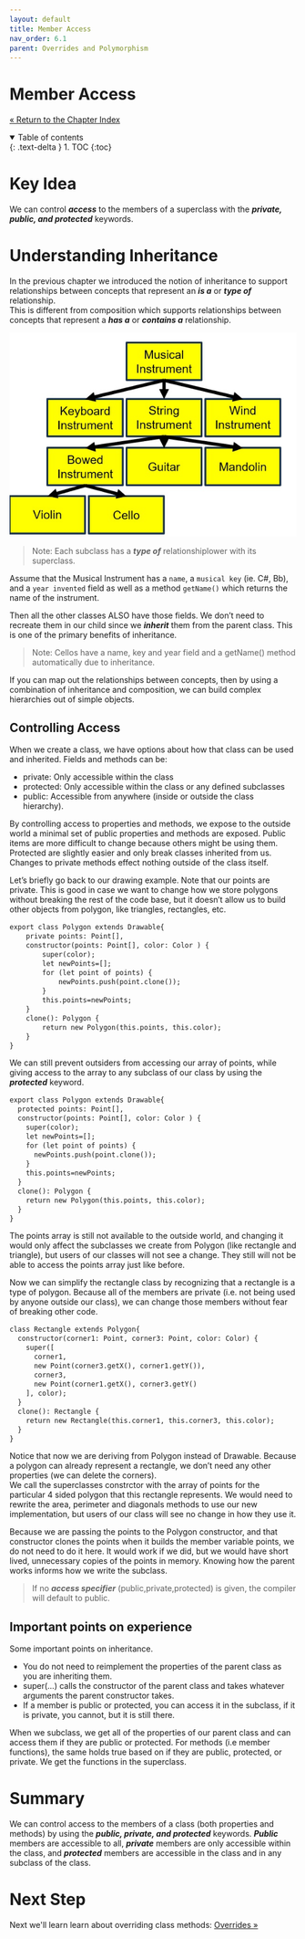 ```yaml
---
layout: default
title: Member Access
nav_order: 6.1
parent: Overrides and Polymorphism
---
```


# Member Access
[&laquo; Return to the Chapter Index](index.md)

<details open markdown="block">
  <summary>
    Table of contents
  </summary>
  {: .text-delta }
1. TOC
{:toc}
</details>

# Key Idea
We can control ***access*** to the members of a superclass with the ***private, public, and protected*** keywords.  

# Understanding Inheritance
In the previous chapter we introduced the notion of inheritance to support relationships between concepts that represent an ***is a*** or ***type of*** relationship.  
This is different from composition which supports relationships between concepts that represent a ***has a*** or ***contains a*** relationship.

![](../../assets/images/member_access_1.jpg)

>Note: Each subclass has a ***type of*** relationshiplower with its superclass.

Assume that the Musical Instrument has a ```name```, a ```musical key``` (ie. C#, Bb), and a ```year invented``` field as well as a method ```getName()``` which returns the name of the instrument.

Then all the other classes ALSO have those fields.  We don’t need to recreate them in our child since we ***inherit*** them from the parent class.  This is one of the primary benefits of inheritance.

> Note: Cellos have a name, key and year field and a getName() method automatically due to inheritance.

If you can map out the relationships between concepts, then by using a combination of inheritance and composition, we can build complex hierarchies out of simple objects.

## Controlling Access
When we create a class, we have options about how that class can be used and inherited.
Fields and methods can be:
* private: Only accessible within the class
* protected: Only accessible within the class or any defined subclasses
* public: Accessible from anywhere (inside or outside the class hierarchy).

By controlling access to properties and methods, we expose to the outside world a minimal set of public properties and methods are exposed.  Public items are more difficult to change because others might be using them.  Protected are slightly easier and only break classes inherited from us. Changes to private methods effect nothing outside of the class itself.

Let’s briefly go back to our drawing example.
Note that our points are private.  This is good in case we want to change how we store polygons without breaking the rest of the code base, but it doesn’t allow us to build other objects from polygon, like triangles, rectangles, etc.
```
export class Polygon extends Drawable{
    private points: Point[],
    constructor(points: Point[], color: Color ) {
        super(color);
        let newPoints=[];
        for (let point of points) {
            newPoints.push(point.clone());
        }
        this.points=newPoints;
    }
    clone(): Polygon {
        return new Polygon(this.points, this.color);
    }
}
```

We can still prevent outsiders from accessing our array of points, while giving access to the array to any subclass of our class by using the ***protected*** keyword.

```
export class Polygon extends Drawable{
  protected points: Point[],
  constructor(points: Point[], color: Color ) {
    super(color);
    let newPoints=[];
    for (let point of points) {
      newPoints.push(point.clone());
    }
    this.points=newPoints;
  }
  clone(): Polygon {
    return new Polygon(this.points, this.color);
  }
}
```

The points array is still not available to the outside world, and changing it would only affect the subclasses we create from Polygon (like rectangle and triangle), but users of our classes will not see a change.  They still will not be able to access the points array just like before.

Now we can simplify the rectangle class by recognizing that a rectangle is a type of polygon.  Because all of the members are private (i.e. not being used by anyone outside our class), we can change those members without fear of breaking other code.

```
class Rectangle extends Polygon{
  constructor(corner1: Point, corner3: Point, color: Color) {
    super([
      corner1,
      new Point(corner3.getX(), corner1.getY()),
      corner3,
      new Point(corner1.getX(), corner3.getY()
    ], color);
  }
  clone(): Rectangle {
    return new Rectangle(this.corner1, this.corner3, this.color);
  }
}
```

Notice that now we are deriving from Polygon instead of Drawable.  Because a polygon can already represent a rectangle, we don’t need any other properties (we can delete the corners).  
We call the superclasses constrctor with the array of points for the particular 4 sided polygon that this rectangle represents.
We would need to rewrite the area, perimeter and diagonals methods to use our new implementation, but users of our class will see no change in how they use it.

Because we are passing the points to the Polygon constructor, and that constructor clones the points when it builds the member variable points, we do not need to do it here.  It would work if we did, but we would have short lived, unnecessary copies of the points in memory.
Knowing how the parent works informs how we write the subclass.

> If no ***access specifier*** (public,private,protected) is given, the compiler will default to public.

## Important points on experience
Some important points on inheritance.
* You do not need to reimplement the properties of the parent class as you are inheriting them.
* super(…) calls the constructor of the parent class and takes whatever arguments the parent constructor takes.
* If a member is public or protected, you can access it in the subclass, if it is private, you cannot, but it is still there.

When we subclass, we get all of the properties of our parent class and can access them if they are public or protected.
For methods (i.e member functions), the same holds true based on if they are public, protected, or private.  We get the functions in the superclass.

# Summary

We can control access to the members of a class (both properties and methods) by using the ***public, private, and protected*** keywords.  ***Public*** members are accessible to all, ***private*** members are only accessible within the class, and ***protected*** members are accessible in the class and in any subclass of the class.

# Next Step

Next we'll learn learn about overriding class methods: [Overrides &raquo;](../6-polymorphism/overrides.md)